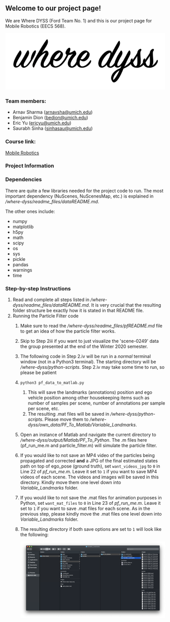 ## Welcome to our project page!

We are Where DYSS (Ford Team No. 1) and this is our project page for Mobile Robotics (EECS 568).

![image info](where-dyss-logo.png)

### Team members:

* Arnav Sharma (arnavsha@umich.edu)
* Benjamin Dion (bedion@umich.edu)
* Eric Yu (ericyu@umich.edu)
* Saurabh Sinha (sinhasau@umich.edu)

### Course link:

[Mobile Robotics](http://robots.engin.umich.edu/mobilerobotics/)

### Project Information

### Dependencies
There are quite a few libraries needed for the project code to run. The most important dependency (NuScenes, NuScenesMap, etc.) is explained in */where-dyss/readme_files/dataREADME.md*.

The other ones include:
* numpy
* matplotlib
* h5py
* math
* scipy
* os
* sys
* pickle
* pandas
* warnings
* time

### Step-by-step Instructions
1. Read and complete all steps listed in */where-dyss/readme_files/dataREADME.md*. It is very crucial that the resulting folder structure be exactly how it is stated in that README file.
2. Running the Particle Filter code
    1. Make sure to read the */where-dyss/readme_files/pfREADME.md* file to get an idea of how the particle filter works.
    2. Skip to Step 2iii if you want to just visualize the 'scene-0249' data the group presented at the end of the Winter 2020 semester.
    3. The following code in Step 2.iv will be run in a *normal* terminal window (not in a Python3 terminal). The starting directory will be */where-dyss/python-scripts*. Step 2.iv may take some time to run, so please be patient
    4. `python3 pf_data_to_matlab.py`
        1. This will save the landmarks (annotations) position and ego vehicle position among other housekeeping items such as number of samples per scene, number of annotations per sample per scene, etc.
        2. The resulting .mat files will be saved in */where-dyss/python-scripts*. Please move them to */where-dyss/own_data/PF_To_Matlab/Variable_Landmarks*.
    5. Open an instance of Matlab and navigate the current directory to */where-dyss/output/Matlab/PF_To_Python*. The .m files here (pf_run_me.m and particle_filter.m) will simulate the particle filter.
    6. If you would like to not save an MP4 video of the particles being propagated and corrected **and** a JPG of the final estimated states path on top of ego_pose (ground truth), set `want_videos_jpg` to `0` in Line 22 of *pf_run_me.m*. Leave it set to `1` if you want to save MP4 videos of each scene. The videos and images will be saved in this directory. Kindly move them one level down into *Variable_Landmarks* folder.
    7. If you would like to not save the .mat files for animation purposes in Python, set `want_mat_files` to `0` in Line 23 of *pf_run_me.m*. Leave it set to `1` if you want to save .mat files for each scene. As in the previous step, please kindly move the .mat files one level down into *Variable_Landmarks* folder.
    8. The resulting directory if both save options are set to `1` will look like the following:
        
        ![image info](pf_mat_file_directory.png)
    

